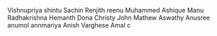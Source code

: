 Vishnupriya
shintu
Sachin
Renjith 
reenu
Muhammed Ashique
Manu Radhakrishna
Hemanth
Dona
Christy John Mathew
Aswathy
Anusree
anumol
annmariya
Anish Varghese
Amal c

